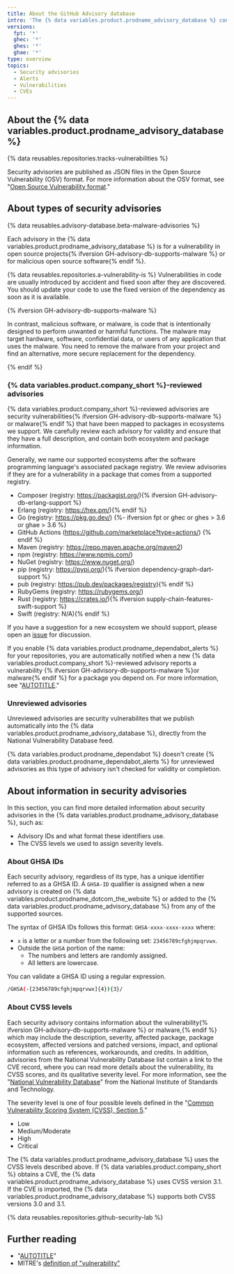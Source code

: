 ```yaml
---
title: About the GitHub Advisory database
intro: 'The {% data variables.product.prodname_advisory_database %} contains a list of known security vulnerabilities {% ifversion GH-advisory-db-supports-malware %}and malware, {% endif %}grouped in two categories: {% data variables.product.company_short %}-reviewed advisories and unreviewed advisories.'
versions:
  fpt: '*'
  ghec: '*'
  ghes: '*'
  ghae: '*'
type: overview
topics:
  - Security advisories
  - Alerts
  - Vulnerabilities
  - CVEs
---
```


## About the {% data variables.product.prodname_advisory_database %}

{% data reusables.repositories.tracks-vulnerabilities %}

Security advisories are published as JSON files in the Open Source Vulnerability (OSV) format. For more information about the OSV format, see "[Open Source Vulnerability format](https://ossf.github.io/osv-schema/)."

## About types of security advisories

{% data reusables.advisory-database.beta-malware-advisories %}

Each advisory in the {% data variables.product.prodname_advisory_database %} is for a vulnerability in open source projects{% ifversion GH-advisory-db-supports-malware %} or for malicious open source software{% endif %}. 

{% data reusables.repositories.a-vulnerability-is %} Vulnerabilities in code are usually introduced by accident and fixed soon after they are discovered. You should update your code to use the fixed version of the dependency as soon as it is available.

{% ifversion GH-advisory-db-supports-malware %}

In contrast, malicious software, or malware, is code that is intentionally designed to perform unwanted or harmful functions. The malware may target hardware, software, confidential data, or users of any application that uses the malware. You need to remove the malware from your project and find an alternative, more secure replacement for the dependency.

{% endif %}

### {% data variables.product.company_short %}-reviewed advisories

{% data variables.product.company_short %}-reviewed advisories are security vulnerabilities{% ifversion GH-advisory-db-supports-malware %} or malware{% endif %} that have been mapped to packages in ecosystems we support. We carefully review each advisory for validity and ensure that they have a full description, and contain both ecosystem and package information.

Generally, we name our supported ecosystems after the software programming language's associated package registry. We review advisories if they are for a vulnerability in a package that comes from a supported registry.

- Composer (registry: https://packagist.org/){% ifversion GH-advisory-db-erlang-support %}
- Erlang (registry: https://hex.pm/){% endif %}
- Go (registry: https://pkg.go.dev/)
{%- ifversion fpt or ghec or ghes > 3.6 or ghae > 3.6 %}
- GitHub Actions (https://github.com/marketplace?type=actions/) {% endif %}
- Maven (registry: https://repo.maven.apache.org/maven2)
- npm (registry: https://www.npmjs.com/)
- NuGet (registry: https://www.nuget.org/)
- pip (registry: https://pypi.org/){% ifversion dependency-graph-dart-support %}
- pub (registry: https://pub.dev/packages/registry){% endif %}
- RubyGems (registry: https://rubygems.org/)
- Rust (registry: https://crates.io/){% ifversion supply-chain-features-swift-support %}
- Swift (registry: N/A){% endif %}

If you have a suggestion for a new ecosystem we should support, please open an [issue](https://github.com/github/advisory-database/issues) for discussion.

If you enable {% data variables.product.prodname_dependabot_alerts %} for your repositories, you are automatically notified when a new {% data variables.product.company_short %}-reviewed advisory reports a vulnerability {% ifversion GH-advisory-db-supports-malware %}or malware{% endif %} for a package you depend on. For more information, see "[AUTOTITLE](/code-security/dependabot/dependabot-alerts/about-dependabot-alerts)."

### Unreviewed advisories

Unreviewed advisories are security vulnerabilites that we publish automatically into the {% data variables.product.prodname_advisory_database %}, directly from the National Vulnerability Database feed. 

{% data variables.product.prodname_dependabot %} doesn't create {% data variables.product.prodname_dependabot_alerts %} for unreviewed advisories as this type of advisory isn't checked for validity or completion.

## About information in security advisories

In this section, you can find more detailed information about security advisories in the {% data variables.product.prodname_advisory_database %}, such as:
- Advisory IDs and what format these identifiers use. 
- The CVSS levels we used to assign severity levels.

### About GHSA IDs

Each security advisory, regardless of its type, has a unique identifier referred to as a GHSA ID. A `GHSA-ID` qualifier is assigned when a new advisory is created on {% data variables.product.prodname_dotcom_the_website %} or added to the {% data variables.product.prodname_advisory_database %} from any of the supported sources.

The syntax of GHSA IDs follows this format: `GHSA-xxxx-xxxx-xxxx` where:

- `x` is a letter or a number from the following set: `23456789cfghjmpqrvwx`. 
- Outside the `GHSA` portion of the name:
  - The numbers and letters are randomly assigned.
  - All letters are lowercase.

You can validate a GHSA ID using a regular expression.
```bash copy
/GHSA(-[23456789cfghjmpqrvwx]{4}){3}/
```

### About CVSS levels

Each security advisory contains information about the vulnerability{% ifversion GH-advisory-db-supports-malware %} or malware,{% endif %} which may include the description, severity, affected package, package ecosystem, affected versions and patched versions, impact, and optional information such as references, workarounds, and credits. In addition, advisories from the National Vulnerability Database list contain a link to the CVE record, where you can read more details about the vulnerability, its CVSS scores, and its qualitative severity level. For more information, see the "[National Vulnerability Database](https://nvd.nist.gov/)" from the National Institute of Standards and Technology.

The severity level is one of four possible levels defined in the "[Common Vulnerability Scoring System (CVSS), Section 5](https://www.first.org/cvss/specification-document)."
- Low
- Medium/Moderate
- High
- Critical

The {% data variables.product.prodname_advisory_database %} uses the CVSS levels described above. If {% data variables.product.company_short %} obtains a CVE, the {% data variables.product.prodname_advisory_database %} uses CVSS version 3.1. If the CVE is imported, the {% data variables.product.prodname_advisory_database %} supports both CVSS versions 3.0 and 3.1.

{% data reusables.repositories.github-security-lab %}

## Further reading

- "[AUTOTITLE](/code-security/dependabot/dependabot-alerts/about-dependabot-alerts)"
- MITRE's [definition of "vulnerability"](https://www.cve.org/ResourcesSupport/Glossary#vulnerability)
